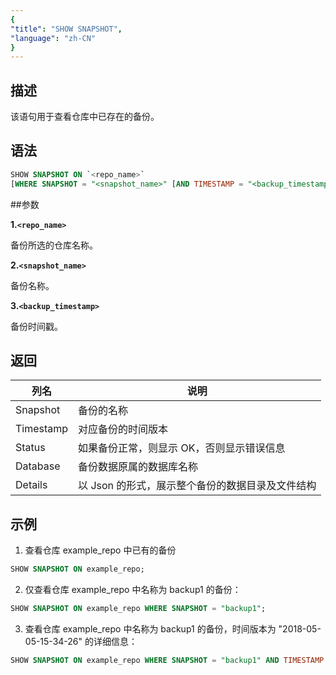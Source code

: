 ```yaml
---
{
"title": "SHOW SNAPSHOT",
"language": "zh-CN"
}
---
```


## 描述

该语句用于查看仓库中已存在的备份。

## 语法

```sql
SHOW SNAPSHOT ON `<repo_name>`
[WHERE SNAPSHOT = "<snapshot_name>" [AND TIMESTAMP = "<backup_timestamp>"]];
```

##参数

**1.`<repo_name>`**

备份所选的仓库名称。

**2.`<snapshot_name>`**

备份名称。

**3.`<backup_timestamp>`**

备份时间戳。

## 返回

| 列名 | 说明 |
| -- | -- |
| Snapshot | 备份的名称 |
| Timestamp | 对应备份的时间版本 |
| Status | 如果备份正常，则显示 OK，否则显示错误信息 |
| Database | 备份数据原属的数据库名称 |
| Details | 以 Json 的形式，展示整个备份的数据目录及文件结构 |

## 示例

1. 查看仓库 example_repo 中已有的备份

```sql
SHOW SNAPSHOT ON example_repo;
```

2. 仅查看仓库 example_repo 中名称为 backup1 的备份：

```sql
SHOW SNAPSHOT ON example_repo WHERE SNAPSHOT = "backup1";
```

3. 查看仓库 example_repo 中名称为 backup1 的备份，时间版本为 "2018-05-05-15-34-26" 的详细信息：

```sql
SHOW SNAPSHOT ON example_repo WHERE SNAPSHOT = "backup1" AND TIMESTAMP = "2018-05-05-15-34-26";
```
